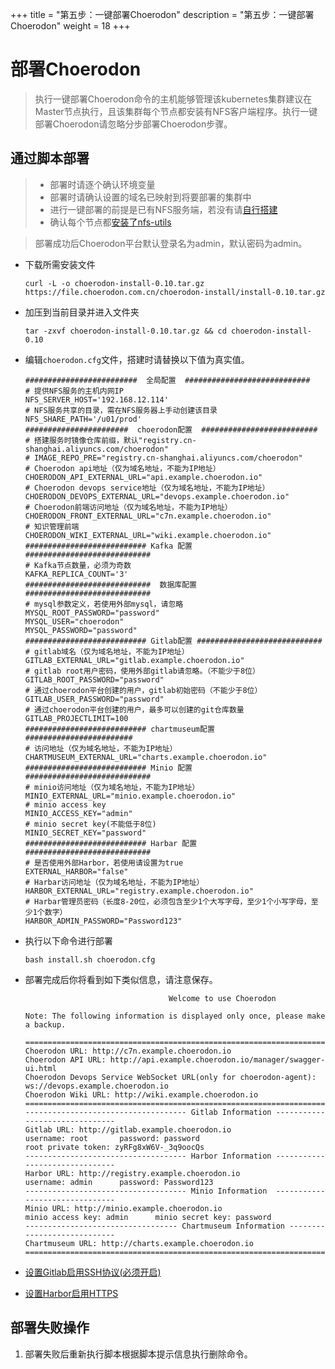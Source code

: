 +++
title = "第五步：一键部署Choerodon"
description = "第五步：一键部署Choerodon"
weight = 18
+++

# 部署Choerodon

<blockquote class="note">
执行一键部署Choerodon命令的主机能够管理该kubernetes集群建议在Master节点执行，且该集群每个节点都安装有NFS客户端程序。执行一键部署Choerodon请忽略分步部署Choerodon步骤。
</blockquote>

## 通过脚本部署

<blockquote class="warning">
  <ul>
  <li>部署时请逐个确认环境变量</li>
  <li>部署时请确认设置的域名已映射到将要部署的集群中</li>
  <li>进行一键部署的前提是已有NFS服务端，若没有请<a href="../nfs-server" target="_blank">自行搭建</a></li>
  <li>确认每个节点都<a href="../nfs/#客户端挂载nfs服务器共享目录" target="_blank">安装了nfs-utils</a></li>
  </ul>
</blockquote>

<blockquote class="note">
部署成功后Choerodon平台默认登录名为admin，默认密码为admin。
</blockquote>

- 下载所需安装文件

    ```
    curl -L -o choerodon-install-0.10.tar.gz https://file.choerodon.com.cn/choerodon-install/install-0.10.tar.gz
    ```

- 加压到当前目录并进入文件夹

    ```
    tar -zxvf choerodon-install-0.10.tar.gz && cd choerodon-install-0.10
    ```

- 编辑`choerodon.cfg`文件，搭建时请替换以下值为真实值。

    ```
    #########################  全局配置  ############################
    # 提供NFS服务的主机内网IP
    NFS_SERVER_HOST='192.168.12.114'
    # NFS服务共享的目录，需在NFS服务器上手动创建该目录
    NFS_SHARE_PATH='/u01/prod'
    #######################  choerodon配置  ##########################
    # 搭建服务时镜像仓库前缀，默认"registry.cn-shanghai.aliyuncs.com/choerodon"
    # IMAGE_REPO_PRE="registry.cn-shanghai.aliyuncs.com/choerodon"
    # Choerodon api地址（仅为域名地址，不能为IP地址）
    CHOERODON_API_EXTERNAL_URL="api.example.choerodon.io"
    # Choerodon devops service地址（仅为域名地址，不能为IP地址）
    CHOERODON_DEVOPS_EXTERNAL_URL="devops.example.choerodon.io"
    # Choerodon前端访问地址（仅为域名地址，不能为IP地址）
    CHOERODON_FRONT_EXTERNAL_URL="c7n.example.choerodon.io"
    # 知识管理前端
    CHOERODON_WIKI_EXTERNAL_URL="wiki.example.choerodon.io"
    ########################### Kafka 配置  ############################
    # Kafka节点数量，必须为奇数
    KAFKA_REPLICA_COUNT='3'
    ############################  数据库配置  ############################
    # mysql参数定义，若使用外部mysql，请忽略
    MYSQL_ROOT_PASSWORD="password"
    MYSQL_USER="choerodon"
    MYSQL_PASSWORD="password"
    ########################### Gitlab配置 ############################
    # gitlab域名（仅为域名地址，不能为IP地址）
    GITLAB_EXTERNAL_URL="gitlab.example.choerodon.io"
    # gitlab root用户密码，使用外部gitlab请忽略。（不能少于8位）
    GITLAB_ROOT_PASSWORD="password"
    # 通过choerodon平台创建的用户，gitlab初始密码（不能少于8位）
    GITLAB_USER_PASSWORD="password"
    # 通过choerodon平台创建的用户，最多可以创建的git仓库数量
    GITLAB_PROJECTLIMIT=100
    ########################### chartmuseum配置 ########################
    # 访问地址（仅为域名地址，不能为IP地址）
    CHARTMUSEUM_EXTERNAL_URL="charts.example.choerodon.io"
    ########################### Minio 配置  ############################
    # minio访问地址（仅为域名地址，不能为IP地址）
    MINIO_EXTERNAL_URL="minio.example.choerodon.io"
    # minio access key
    MINIO_ACCESS_KEY="admin"
    # minio secret key(不能低于8位)
    MINIO_SECRET_KEY="password"
    ########################### Harbar 配置  ############################
    # 是否使用外部Harbor，若使用请设置为true
    EXTERNAL_HARBOR="false"
    # Harbar访问地址（仅为域名地址，不能为IP地址）
    HARBOR_EXTERNAL_URL="registry.example.choerodon.io"
    # Harbar管理员密码（长度8-20位，必须包含至少1个大写字母，至少1个小写字母，至少1个数字）
    HARBOR_ADMIN_PASSWORD="Password123"
    ```

- 执行以下命令进行部署

    ```
    bash install.sh choerodon.cfg
    ```

- 部署完成后你将看到如下类似信息，请注意保存。

    ```shell
                                    Welcome to use Choerodon

    Note: The following information is displayed only once, please make a backup.

    =======================================================================================
    Choerodon URL: http://c7n.example.choerodon.io
    Choerodon API URL: http://api.example.choerodon.io/manager/swagger-ui.html
    Choerodon Devops Service WebSocket URL(only for choerodon-agent):
    ws://devops.example.choerodon.io
    Choerodon Wiki URL: http://wiki.example.choerodon.io
    =======================================================================================
    ------------------------------------ Gitlab Information -------------------------------
    Gitlab URL: http://gitlab.example.choerodon.io
    username: root       password: password
    root private token: zyRFg8xW6V-_3q9oocQs
    ------------------------------------ Harbor Information -------------------------------
    Harbor URL: http://registry.example.choerodon.io
    username: admin      password: Password123
    ------------------------------------ Minio Information  -------------------------------
    Minio URL: http://minio.example.choerodon.io
    minio access key: admin      minio secret key: password
    ---------------------------------- Chartmuseum Information ----------------------------
    Chartmuseum URL: http://charts.example.choerodon.io
    =======================================================================================
    ```

- [设置Gitlab启用SSH协议(必须开启)](../parts/base/gitlab/#启用ssh协议)
- [设置Harbor启用HTTPS](../parts/base/harbor/#启用https)

## 部署失败操作

1. 部署失败后重新执行脚本根据脚本提示信息执行删除命令。